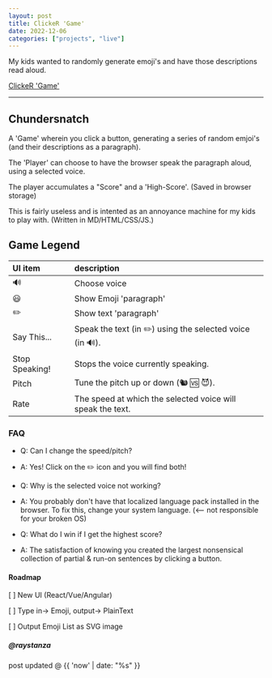 ```yaml
---
layout: post
title: ClickeR 'Game'
date: 2022-12-06
categories: ["projects", "live"]
---
```

My kids wanted to randomly generate emoji's and have those descriptions read aloud.

[ClickeR 'Game'](https://chundersnatch.com/)

---

## Chundersnatch

A 'Game' wherein you click a button, generating a series of random emjoi's (and their descriptions as a paragraph).

The 'Player' can choose to have the browser speak the paragraph aloud, using a selected voice.

The player accumulates a "Score" and a 'High-Score'. (Saved in browser storage)

This is fairly useless and is intented as an annoyance machine for my kids to play with. (Written in MD/HTML/CSS/JS.)

## Game Legend

| UI item | description |
| :--- | :--- |
| 🔊 | Choose voice |
| 😃 | Show Emoji 'paragraph' |
| ✏️ | Show text 'paragraph' |
| Say This... | Speak the text (in ✏️) using the selected voice (in 🔊). |
| Stop Speaking! | Stops the voice currently speaking. |
| Pitch | Tune the pitch up or down (🐿 🆚 😈). |
| Rate | The speed at which the selected voice will speak the text. |

### FAQ

- Q: Can I change the speed/pitch?
- A: Yes! Click on the ✏️ icon and you will find both!

- Q: Why is the selected voice not working?
- A: You probably don't have that localized language pack installed in the browser. To fix this, change your system language. (<-- not responsible for your broken OS)

- Q: What do I win if I get the highest score?
- A: The satisfaction of knowing you created the largest nonsensical collection of partial & run-on sentences by clicking a button.

#### Roadmap

[ ] New UI (React/Vue/Angular)

[ ] Type in-> Emoji, output-> PlainText

[ ] Output Emoji List as SVG image

##### @raystanza

post updated @ {{ 'now' | date: "%s" }}
